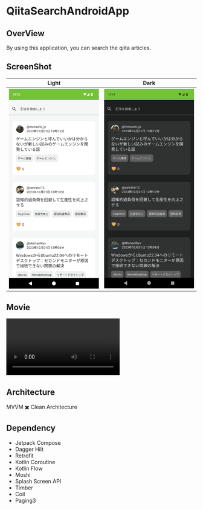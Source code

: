 # QiitaSearchAndroidApp

## OverView
By using this application, you can search the qiita articles.

## ScreenShot
| Light | Dark |
| :--: | :--: |
| <img width=300 src="./screenshot/spcreenshot_light_theme.png" /> | <img width=300 src="./screenshot/spcreenshot_dark_theme.png" /> |

## Movie
<video width="300" src="https://github.com/matsuurayuki1219/qiita-search-android-app/assets/105269911/ad75d1bd-fcdf-42cc-a700-d92406cc7b29"></video>

## Architecture
MVVM ✖️ Clean Architecture

## Dependency
- Jetpack Compose
- Dagger Hilt
- Retrofit
- Kotlin Coroutine
- Kotlin Flow
- Moshi
- Splash Screen API
- Timber
- Coil
- Paging3
